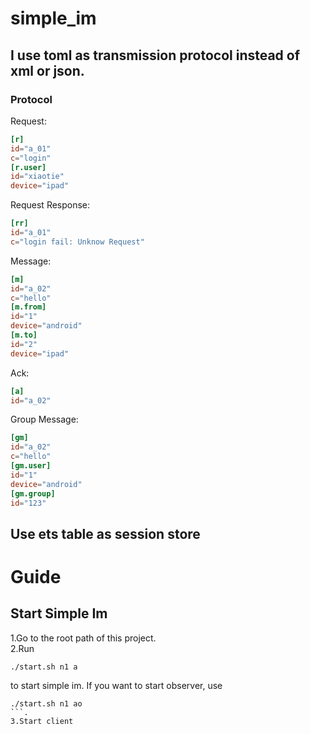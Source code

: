 # simple_im
## I use toml as transmission protocol instead of xml or json.
### Protocol
Request:  
```toml
[r]
id="a_01"
c="login"
[r.user]
id="xiaotie"
device="ipad"
```
Request Response:  
```toml
[rr]
id="a_01"
c="login fail: Unknow Request"
```
Message:  
```toml
[m]
id="a_02"
c="hello"
[m.from]
id="1"
device="android"
[m.to]
id="2"
device="ipad"
```
Ack:
```toml
[a]
id="a_02"
```
Group Message:  
```toml
[gm]
id="a_02"
c="hello"
[gm.user]
id="1"
device="android"
[gm.group]
id="123"
```

## Use ets table as session store

# Guide
## Start Simple Im
1.Go to the root path of this project.   
2.Run
```shell
./start.sh n1 a
```
to start simple im. If you want to start observer, use
```shell
./start.sh n1 ao
```.
3.Start client